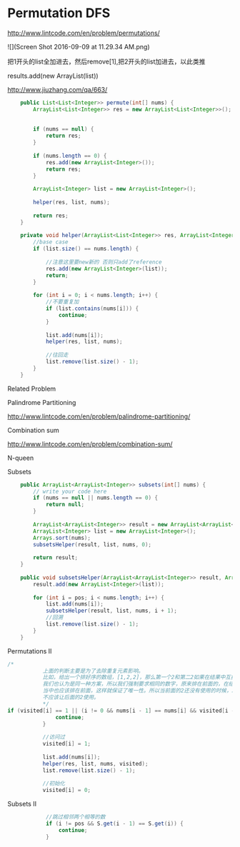 # Permutation DFS

http://www.lintcode.com/en/problem/permutations/

![](Screen Shot 2016-09-09 at 11.29.34 AM.png)

把1开头的list全加进去，然后remove[1],把2开头的list加进去，以此类推


results.add(new ArrayList<Integer>(list))

http://www.jiuzhang.com/qa/663/

```java
    public List<List<Integer>> permute(int[] nums) {
        ArrayList<List<Integer>> res = new ArrayList<List<Integer>>();
        
        
        if (nums == null) {
            return res;
        }
        
        if (nums.length == 0) {
            res.add(new ArrayList<Integer>());
            return res;
        }
        
        ArrayList<Integer> list = new ArrayList<Integer>();
        
        helper(res, list, nums);
        
        return res;
    }
    
    private void helper(ArrayList<List<Integer>> res, ArrayList<Integer> list, int[] nums) {
        //base case
        if (list.size() == nums.length) {
            
            //注意这里要new新的 否则只add了reference
            res.add(new ArrayList<Integer>(list));
            return;
        }
        
        for (int i = 0; i < nums.length; i++) {
            //不要重复加
            if (list.contains(nums[i])) {
                continue;
            }
            
            list.add(nums[i]);
            helper(res, list, nums);
            
            //往回走
            list.remove(list.size() - 1);
        }
    }
```

Related Problem

Palindrome Partitioning

http://www.lintcode.com/en/problem/palindrome-partitioning/

Combination sum

http://www.lintcode.com/en/problem/combination-sum/

N-queen

Subsets

```java
    public ArrayList<ArrayList<Integer>> subsets(int[] nums) {
        // write your code here
        if (nums == null || nums.length == 0) {
            return null;
        }
        
        ArrayList<ArrayList<Integer>> result = new ArrayList<ArrayList<Integer>>();
        ArrayList<Integer> list = new ArrayList<Integer>();
        Arrays.sort(nums);
        subsetsHelper(result, list, nums, 0);
        
        return result;
    }
    
    public void subsetsHelper(ArrayList<ArrayList<Integer>> result, ArrayList<Integer> list, int[] nums, int pos) {
        result.add(new ArrayList<Integer>(list));
        
        for (int i = pos; i < nums.length; i++) {
            list.add(nums[i]);
            subsetsHelper(result, list, nums, i + 1);
            //回溯
            list.remove(list.size() - 1);
        }
    }
```

 Permutations II
 
 ```java
 /*
            上面的判断主要是为了去除重复元素影响。
            比如，给出一个排好序的数组，[1,2,2]，那么第一个2和第二2如果在结果中互换位置，
            我们也认为是同一种方案，所以我们强制要求相同的数字，原来排在前面的，在结果
            当中也应该排在前面，这样就保证了唯一性。所以当前面的2还没有使用的时候，就
            不应该让后面的2使用。
            */
if (visited[i] == 1 || (i != 0 && nums[i - 1] == nums[i] && visited[i -1] == 0)) {
                continue;
            }
            
            //访问过
            visited[i] = 1;
            
            list.add(nums[i]);
            helper(res, list, nums, visited);
            list.remove(list.size() - 1);
            
            //初始化
            visited[i] = 0;
 ```
 
  Subsets II

```java
            //跳过相邻两个相等的数
            if (i != pos && S.get(i - 1) == S.get(i)) {
                continue;
            }
```